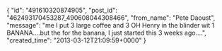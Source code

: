  {
   "id": "491610320874905",
   "post_id": "462493170453287_490608044308466",
   "from_name": "Pete Daoust",
   "message": "me I put 3 large coffee and 3 OH Henry in the blinder wit 1 BANANA....but the for the banana, I just started this 3 weeks ago....",
   "created_time": "2013-03-12T21:09:59+0000"
 }
